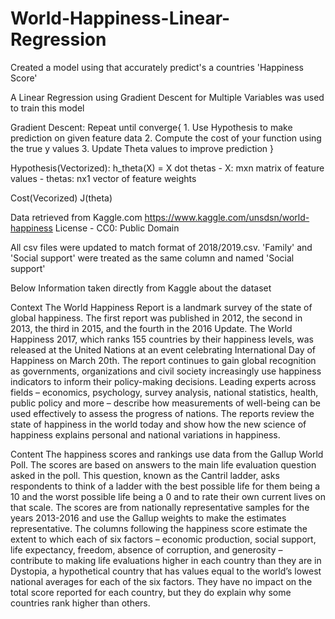 # World-Happiness-Linear-Regression

Created a model using that accurately predict's a countries 'Happiness Score'

A Linear Regression using Gradient Descent for Multiple Variables was used to train this model

Gradient Descent: 
  Repeat until converge{
    1. Use Hypothesis to make prediction on given feature data
    2. Compute the cost of your function using the true y values
    3. Update Theta values to improve prediction
  }
  
 Hypothesis(Vectorized): h_theta(X) = X dot thetas
    - X: mxn matrix of feature values
    - thetas: nx1 vector of feature weights
 
 Cost(Vecorized) J(theta)

Data retrieved from Kaggle.com
https://www.kaggle.com/unsdsn/world-happiness
License - CC0: Public Domain

All csv files were updated to match format of 2018/2019.csv. 
'Family' and 'Social support' were treated as the same column and named 'Social support'

Below Information taken directly from Kaggle about the dataset

Context
The World Happiness Report is a landmark survey of the state of global happiness. The first report was published in 2012, the second in 2013, the third in 2015, and the fourth in the 2016 Update. The World Happiness 2017, which ranks 155 countries by their happiness levels, was released at the United Nations at an event celebrating International Day of Happiness on March 20th. The report continues to gain global recognition as governments, organizations and civil society increasingly use happiness indicators to inform their policy-making decisions. Leading experts across fields – economics, psychology, survey analysis, national statistics, health, public policy and more – describe how measurements of well-being can be used effectively to assess the progress of nations. The reports review the state of happiness in the world today and show how the new science of happiness explains personal and national variations in happiness.

Content
The happiness scores and rankings use data from the Gallup World Poll. The scores are based on answers to the main life evaluation question asked in the poll. This question, known as the Cantril ladder, asks respondents to think of a ladder with the best possible life for them being a 10 and the worst possible life being a 0 and to rate their own current lives on that scale. The scores are from nationally representative samples for the years 2013-2016 and use the Gallup weights to make the estimates representative. The columns following the happiness score estimate the extent to which each of six factors – economic production, social support, life expectancy, freedom, absence of corruption, and generosity – contribute to making life evaluations higher in each country than they are in Dystopia, a hypothetical country that has values equal to the world’s lowest national averages for each of the six factors. They have no impact on the total score reported for each country, but they do explain why some countries rank higher than others.



